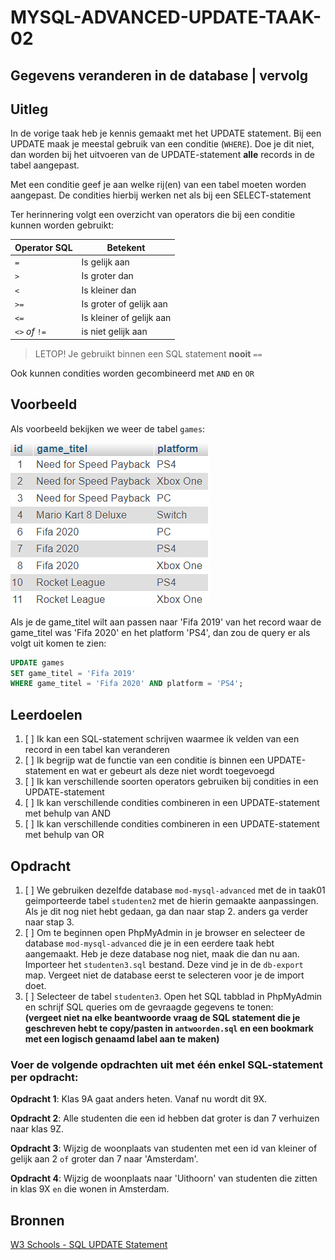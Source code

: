 # MYSQL-ADVANCED-UPDATE-TAAK-02

## Gegevens veranderen in de database | vervolg


## Uitleg

In de vorige taak heb je kennis gemaakt met het UPDATE statement. Bij een UPDATE maak je meestal gebruik van een conditie (`WHERE`). Doe je dit niet, dan worden bij het uitvoeren van de UPDATE-statement **alle** records in de tabel aangepast.

Met een conditie geef je aan welke rij(en) van een tabel moeten worden aangepast. De condities hierbij werken net als bij een SELECT-statement

Ter herinnering volgt een overzicht van operators die bij een conditie kunnen worden gebruikt:

Operator SQL | Betekent
--- | --- |
`=` | Is gelijk aan |
`>` | Is groter dan |
`<` | Is kleiner dan |
`>=` | Is groter of gelijk aan |
`<=` | Is kleiner of gelijk aan |
`<>` *of* `!=` | is niet gelijk aan |

> LETOP! Je gebruikt binnen een SQL statement **nooit** `==` 

Ook kunnen condities worden gecombineerd met `AND` en `OR`


## Voorbeeld

Als voorbeeld bekijken we weer de tabel `games`:

![Tabel games](img/games.png)

Als je de game_titel wilt aan passen naar 'Fifa 2019' van het record waar de game_titel was 'Fifa 2020' en het platform 'PS4', dan zou de query er als volgt uit komen te zien:

```SQL
UPDATE games
SET game_titel = 'Fifa 2019'
WHERE game_titel = 'Fifa 2020' AND platform = 'PS4';
```


## Leerdoelen

1. [ ] Ik kan een SQL-statement schrijven waarmee ik velden van een record in een tabel kan veranderen
2. [ ] Ik  begrijp wat de functie van een conditie is binnen een UPDATE-statement en wat er gebeurt als deze niet wordt toegevoegd
3. [ ] Ik kan verschillende soorten operators gebruiken bij condities in een UPDATE-statement
4. [ ] Ik kan verschillende condities combineren in een UPDATE-statement met behulp van AND
5. [ ] Ik kan verschillende condities combineren in een UPDATE-statement met behulp van OR

## Opdracht

1. [ ] We gebruiken dezelfde database `mod-mysql-advanced` met de in taak01 geimporteerde tabel `studenten2` met de hierin gemaakte aanpassingen. Als je dit nog niet hebt gedaan, ga dan naar stap 2. anders ga verder naar stap 3.
2. [ ] Om te beginnen open PhpMyAdmin in je browser en selecteer de database `mod-mysql-advanced` die je in een eerdere taak hebt aangemaakt. Heb je deze database nog niet, maak die dan nu aan. Importeer het `studenten3.sql` bestand. Deze vind je in de `db-export` map. Vergeet niet de database eerst te selecteren voor je de import doet.
3. [ ] Selecteer de tabel `studenten3`. Open het SQL tabblad in PhpMyAdmin en schrijf SQL queries om de gevraagde gegevens te tonen:  
   **(vergeet niet na elke beantwoorde vraag de SQL statement die je geschreven hebt te copy/pasten in `antwoorden.sql` en een bookmark met een logisch genaamd label aan te maken)**

### Voer de volgende opdrachten uit met één enkel SQL-statement per opdracht:

**Opdracht 1**: Klas 9A gaat anders heten. Vanaf nu wordt dit 9X.

**Opdracht 2**: Alle studenten die een id hebben dat groter is dan 7 verhuizen naar klas 9Z.

**Opdracht 3**: Wijzig de woonplaats van studenten met een id van kleiner of gelijk aan 2 `of` groter dan 7 naar 'Amsterdam'.

**Opdracht 4**: Wijzig de woonplaats naar 'Uithoorn' van studenten die zitten in klas 9X `en` die wonen in Amsterdam.





## Bronnen


[W3 Schools - SQL UPDATE Statement](https://www.w3schools.com/sql/sql_update.asp) 